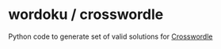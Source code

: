 # wordoku / crosswordle

Python code to generate set of valid solutions for [Crosswordle](https://github.com/jessgordon/crosswordle)